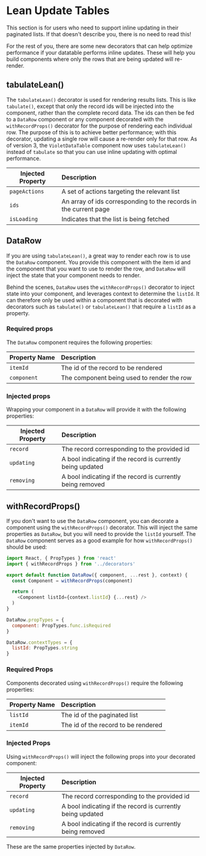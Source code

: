 # Lean Update Tables

This section is for users who need to support inline updating in their paginated lists.
If that doesn't describe you, there is no need to read this!

For the rest of you, there are some new decorators that can help optimize performance if
your datatable performs inline updates. These will help you build components where only
the rows that are being updated will re-render.

## tabulateLean()

The `tabulateLean()` decorator is used for rendering results lists. This is like `tabulate()`,
except that only the record ids will be injected into the component, rather than the complete
record data. The ids can then be fed to a `DataRow` component or any component decorated with
the `withRecordProps()` decorator for the purpose of rendering each individual row. The purpose
of this is to achieve better performance; with this decorator, updating a single row will cause
a re-render only for that row. As of version 3, the `VioletDataTable` component now uses `tabulateLean()`
instead of `tabulate` so that you can use inline updating with optimal performance.

Injected Property | Description
---|:---
`pageActions`|A set of actions targeting the relevant list
`ids`|An array of ids corresponding to the records in the current page
`isLoading`|Indicates that the list is being fetched

## DataRow

If you are using `tabulateLean()`, a great way to render each row is to use the `DataRow` component.
You provide this component with the item id and the component that you want to use to render the row,
and `DataRow` will inject the state that your component needs to render.

Behind the scenes, `DataRow` uses the `withRecordProps()` decorator to inject state into your component,
and leverages context to determine the `listId`. It can therefore only be used within a component that is
decorated with decorators such as `tabulate()` or `tabulateLean()` that require a `listId` as a property.

### Required props

The `DataRow` component requires the following properties:

Property Name | Description
---|:---
`itemId`|The id of the record to be rendered
`component`|The component being used to render the row

### Injected props

Wrapping your component in a `DataRow` will provide it with the following properties:

Injected Property | Description
---|:---
`record`|The record corresponding to the provided id
`updating`|A bool indicating if the record is currently being updated
`removing`|A bool indicating if the record is currently being removed

## withRecordProps()

If you don't want to use the `DataRow` component, you can decorate a component using the `withRecordProps()`
decorator. This will inject the same properties as `DataRow`, but you will need to provide the `listId` yourself.
The `DataRow` component serves as a good example for how `withRecordProps()` should be used:

```javascript
import React, { PropTypes } from 'react'
import { withRecordProps } from '../decorators'

export default function DataRow({ component, ...rest }, context) {
  const Component = withRecordProps(component)

  return (
    <Component listId={context.listId} {...rest} />
  )
}

DataRow.propTypes = {
  component: PropTypes.func.isRequired
}

DataRow.contextTypes = {
  listId: PropTypes.string
}
```

### Required Props

Components decorated using `withRecordProps()` require the following properties:

Property Name | Description
---|:---
`listId`|The id of the paginated list
`itemId`|The id of the record to be rendered


### Injected Props

Using `withRecordProps()` will inject the following props into your decorated component:

Injected Property | Description
---|:---
`record`|The record corresponding to the provided id
`updating`|A bool indicating if the record is currently being updated
`removing`|A bool indicating if the record is currently being removed

These are the same properties injected by `DataRow`.
